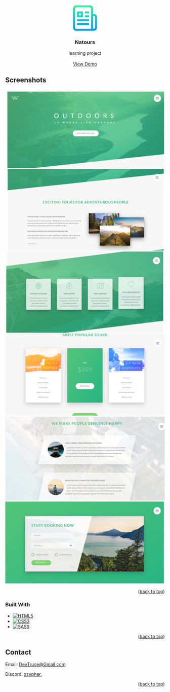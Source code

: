 <a id="readme-top"></a>



<!-- PROJECT LOGO -->
<br />
<div align="center">
  <a href="https://github.com/DevTruce/natours">
    <img src="src/imgs/imgs-readme/logo.png" alt="Logo" width="80" height="80">
  </a>

<h3 align="center">Natours</h3>

  <p align="center">
    learning project
    <br />
    <br />
    <a href="https://devtruce.github.io/natours/" target="_blank">View Demo</a>
  </p>
</div>


<!-- ABOUT THE PROJECT -->

## Screenshots

[![Natours Screen Shot][product-screenshot--1]](product-link)
[![Natours Screen Shot][product-screenshot--2]](product-link)
[![Natours Screen Shot][product-screenshot--3]](product-link)
[![Natours Screen Shot][product-screenshot--5]](product-link)
[![Natours Screen Shot][product-screenshot--6]](product-link)
[![Natours Screen Shot][product-screenshot--7]](product-link)

<p align="right">(<a href="#readme-top">back to top</a>)</p>

### Built With

- [![HTML5][html5-icon]][html5-link]
- [![CSS3][css3-icon]][css3-link]
- [![SASS][sass-icon]][sass-link]

<p align="right">(<a href="#readme-top">back to top</a>)</p>

<!-- CONTACT -->

## Contact

Email: [DevTruce@Gmail.com]()

Discord: [xzypher.]()

<p align="right">(<a href="#readme-top">back to top</a>)</p>

<!-- #### MARKDOWN LINKS & IMAGES #### -->

<!-- ## GitHub ##-->
<!-- links -->

[contributors-link]: https://github.com/DevTruce/natours/graphs/contributors
[forks-link]: https://github.com/DevTruce/natours/network/members
[stars-link]: https://github.com/DevTruce/natours/stargazers

<!-- icons -->

[contributors-icon]: https://img.shields.io/github/contributors/DevTruce/natours.svg?style=for-the-badge
[forks-icon]: https://img.shields.io/github/forks/DevTruce/natours.svg?style=for-the-badge
[stars-icon]: https://img.shields.io/github/stars/DevTruce/natours.svg?style=for-the-badge

<!-- ## Project ## -->

[product-screenshot--1]: src/imgs/imgs-readme/1.png
[product-screenshot--2]: src/imgs/imgs-readme/2.png
[product-screenshot--3]: src/imgs/imgs-readme/3.png
[product-screenshot--4]: src/imgs/imgs-readme/4.png
[product-screenshot--5]: src/imgs/imgs-readme/5.png
[product-screenshot--6]: src/imgs/imgs-readme/6.png
[product-screenshot--7]: src/imgs/imgs-readme/7.png
[product-screenshot--8]: src/imgs/imgs-readme/8.png
[product-link]: https://devtruce.github.io/natours/

<!-- ## Tech & Tools ## -->
<!-- links -->

[html5-link]: https://html-icon/
[css3-link]: https://css3-icon/
[sass-link]: https://sass-lang.com/

<!-- icons -->

[html5-icon]: https://img.shields.io/badge/HTML5-orange?style=for-the-badge&logo=html5&logoColor=white
[css3-icon]: https://img.shields.io/badge/CSS3-blue?style=for-the-badge&logo=CSS3&logoColor=white
[sass-icon]: https://img.shields.io/badge/SASS-AA77FF?style=for-the-badge&logo=SASS&logoColor=white

